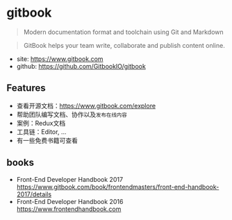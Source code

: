 # gitbook

> Modern documentation format and toolchain using Git and Markdown

> GitBook helps your team write, collaborate and publish content online.

* site: <https://www.gitbook.com>
* github: <https://github.com/GitbookIO/gitbook>


## Features

* 查看开源文档：<https://www.gitbook.com/explore>
* 帮助团队编写文档、协作以及`发布在线内容`
* 案例：Redux文档
* 工具链：Editor, ...
* 有一些免费书籍可查看


## books

* Front-End Developer Handbook 2017 <https://www.gitbook.com/book/frontendmasters/front-end-handbook-2017/details>
* Front-End Developer Handbook 2016 <https://www.frontendhandbook.com>

